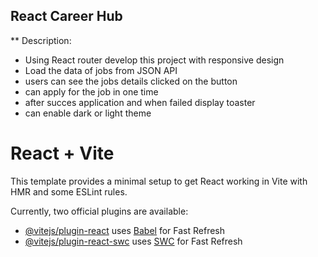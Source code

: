## React Career Hub 

** Description:
- Using React router develop this project with responsive design 
- Load the data of jobs from JSON API
- users can see the jobs details clicked on the button 
- can apply for the job in one time 
- after succes application and  when failed display toaster
- can enable dark or light theme



# React + Vite

This template provides a minimal setup to get React working in Vite with HMR and some ESLint rules.

Currently, two official plugins are available:

- [@vitejs/plugin-react](https://github.com/vitejs/vite-plugin-react/blob/main/packages/plugin-react/README.md) uses [Babel](https://babeljs.io/) for Fast Refresh
- [@vitejs/plugin-react-swc](https://github.com/vitejs/vite-plugin-react-swc) uses [SWC](https://swc.rs/) for Fast Refresh
